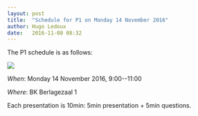 ```yaml
---
layout: post
title:  "Schedule for P1 on Monday 14 November 2016"
author: Hugo Ledoux
date:   2016-11-08 08:32
---
```


The P1 schedule is as follows:

![](https://dl.dropboxusercontent.com/s/d69rrlu71ky1mlm/2016-11-08%20at%2009.29.png)

_When_: Monday 14 November 2016, 9:00--11:00

_Where_: BK Berlagezaal 1

Each presentation is 10min: 5min presentation + 5min questions. 







